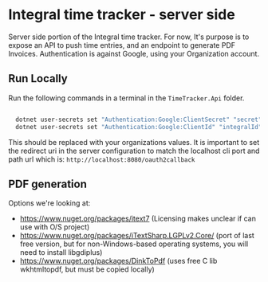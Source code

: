 # Integral time tracker - server side

Server side portion of the Integral time tracker. For now, It's purpose is to expose an API to push time entries, and an endpoint to generate PDF Invoices. Authentication is against Google, using your Organization account.

## Run Locally

Run the following commands in a terminal in the `TimeTracker.Api` folder. 

```bash

  dotnet user-secrets set "Authentication:Google:ClientSecret" "secret"
  dotnet user-secrets set "Authentication:Google:ClientId" "integralId"

```

This should be replaced with your organizations values.
It is important to set the redirect uri in the server configuration to match the localhost cli port and path url which is: `http://localhost:8080/oauth2callback`

## PDF generation

Options we're looking at:

- https://www.nuget.org/packages/itext7 (Licensing makes unclear if can use with O/S project)
- https://www.nuget.org/packages/iTextSharp.LGPLv2.Core/ (port of last free version, but for non-Windows-based operating systems, you will need to install libgdiplus)
- https://www.nuget.org/packages/DinkToPdf (uses free C lib wkhtmltopdf, but must be copied locally)
